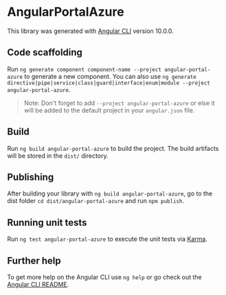 # AngularPortalAzure

This library was generated with [Angular CLI](https://github.com/angular/angular-cli) version 10.0.0.

## Code scaffolding

Run `ng generate component component-name --project angular-portal-azure` to generate a new component. You can also use `ng generate directive|pipe|service|class|guard|interface|enum|module --project angular-portal-azure`.
> Note: Don't forget to add `--project angular-portal-azure` or else it will be added to the default project in your `angular.json` file. 

## Build

Run `ng build angular-portal-azure` to build the project. The build artifacts will be stored in the `dist/` directory.

## Publishing

After building your library with `ng build angular-portal-azure`, go to the dist folder `cd dist/angular-portal-azure` and run `npm publish`.

## Running unit tests

Run `ng test angular-portal-azure` to execute the unit tests via [Karma](https://karma-runner.github.io).

## Further help

To get more help on the Angular CLI use `ng help` or go check out the [Angular CLI README](https://github.com/angular/angular-cli/blob/master/README.md).

